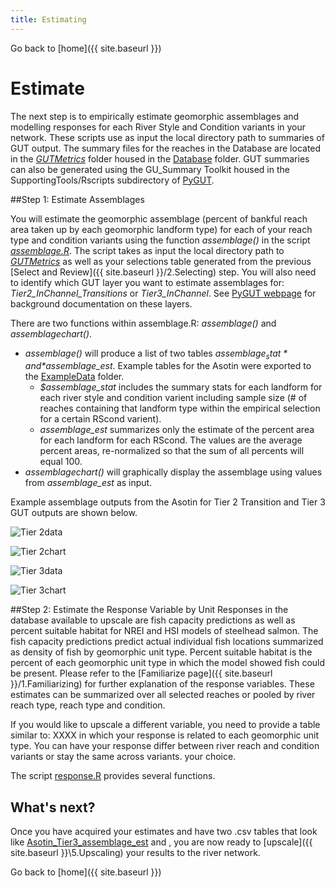 ```yaml
---
title: Estimating
---
```


Go back to [home]({{ site.baseurl }})

# Estimate

The next step is to empirically estimate geomorphic assemblages and modelling responses for each River Style and Condition variants in your network.   These scripts use as input the local directory path to summaries of GUT output.  The summary files for the reaches in the Database are located in the [*GUTMetrics*](https://github.com/natalie-kramer/GeomorphicUpscale/tree/master/Database/GUTMetrics)  folder housed in the [Database](https://github.com/natalie-kramer/GeomorphicUpscale/tree/master/Database) folder.  GUT summaries  can also be generated using the GU_Summary Toolkit housed in the SupportingTools/Rscripts subdirectory of [PyGUT](https://github.com/Riverscapes/pyGUT/tree/master/SupportingTools/Rscripts/GU_Summary). 

##Step 1: Estimate Assemblages

You will estimate the geomorphic assemblage (percent of bankful reach area taken up by each geomorphic landform type) for each of your reach type and condition variants using the function *assemblage()* in the script  [*assemblage.R*]({{site.baseurl}}/scripts/assemblage.R).  The script takes as input the local directory path to [*GUTMetrics*]({{site.baseurl}}/Database/GUTMetrics) as well as your selections table generated from the previous  [Select and Review]({{ site.baseurl }}/2.Selecting) step.  You will also need to identify which GUT layer you want to estimate assemblages for: *Tier2_InChannel_Transitions* or *Tier3_InChannel*.  See [PyGUT webpage](https://riverscapes.github.io/pyGUT/background.html) for background documentation on these layers.

There are two functions within assemblage.R: *assemblage()* and *assemblagechart()*. 

* *assemblage()* will produce a list of  two tables *$assemblage_stat* and *$assemblage_est*. Example tables for the Asotin were exported to the [ExampleData]({{site.baseurl}}/ExampleData) folder.  
  * *$assemblage_stat*  includes the summary stats for each landform for each river style and condition varient including sample size (# of reaches containing that landform type within the empirical selection for a certain RScond varient).  
  * *assemblage_est* summarizes only the estimate of the percent area for each landform for each RScond.  The values are the average percent areas, re-normalized so that the sum of all percents will equal 100.  
* *assemblagechart()* will graphically display the assemblage using values from *assemblage_est* as input.

Example assemblage outputs from the Asotin for Tier 2 Transition and Tier 3 GUT outputs are shown below.

![Tier 2data]({{site.baseurl}}/assets/images/Tier2_assemblage.PNG)

![Tier 2chart]({{site.baseurl}}/assets/images/Tier3_InChannel_Transition_assemblage.tiff)

![Tier 3data]({{site.baseurl}}/assets/images/Tier3_assemblage.PNG)

![Tier 3chart]({{site.baseurl}}/assets/images/Tier3_InChannel_assemblage.tiff)

##Step 2: Estimate the Response Variable by Unit 
Responses in the database available to upscale are fish capacity predictions as well as percent suitable habitat for NREI and HSI models of steelhead salmon.  The fish capacity predictions predict actual individual fish locations summarized as density of fish by geomorphic unit type. Percent suitable habitat is the percent of each geomorphic unit type in which the model showed fish could be present. Please refer to  the [Familiarize page]({{ site.baseurl }}/1.Familiarizing) for further explanation of the response variables. These estimates can be summarized over all selected reaches or pooled by river reach type, reach type and condition. 

If you would like to upscale a different variable, you need to provide a table similar to: XXXX  in which your response is related to each geomorphic unit type.  You can have your response differ between river reach and condition variants or stay the same across variants. your choice.

The script [response.R]() provides several functions.




## What's next?
Once you have acquired your estimates and have two .csv tables that look like  [Asotin_Tier3_assemblage_est]({{site.baseurl}}/ExampleData/Asotin_Tier3_assemblage_est)  and [](), you are now ready to [upscale]({{ site.baseurl }}\5.Upscaling) your results to the  river network. 

Go back to [home]({{ site.baseurl }})




